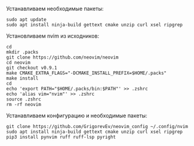Устанавливаем необходимые пакеты:
```
sudo apt update
sudo apt install ninja-build gettext cmake unzip curl xsel ripgrep
```

Установливаем nvim из исходников:
```
cd
mkdir .packs
git clone https://github.com/neovim/neovim
cd neovim
git checkout v0.9.1
make CMAKE_EXTRA_FLAGS="-DCMAKE_INSTALL_PREFIX=$HOME/.packs"
make install
cd
echo 'export PATH="$HOME/.packs/bin:$PATH"' >> .zshrc
echo 'alias vim="nvim"' >> .zshrc
source .zshrc
rm -rf neovim
```
Устанавливаем конфигурацию и необходимые пакеты:
```
git clone https://github.com/GrigorevEv/neovim_config ~/.config/nvim
sudo apt install ninja-build gettext cmake unzip curl xsel ripgrep
pip3 install pynvim ruff ruff-lsp pyright
```
